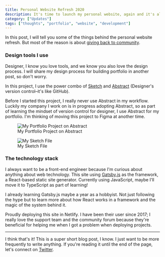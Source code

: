 ```yaml
---
title: Personal Website Refresh 2020
description: It's time to launch my personal website, again and it's always a work in progress.
category: ["Updates"]
tags: ["thoughts", "portfolio", "website", "development"]
---
```


In this post, I will tell you some of the things behind the personal website refresh. But most of the reason is about [giving back to community](https://afnizarnur.com/writing/giving-back-to-community/).

### Design tools I use

Designer, I know you love tools, and we know you also love the design process. I will share my design process for building portfolio in another post, so don't worry.

In this project, I use the power combo of [Sketch](https://sketch.com/) and [Abstract](abstract.com/) (Designer's version control–it's like GitHub).

Before I started this project, I really never use Abstract in my workflow. Luckily my company I work on is in progress adopting Abstract, so as part of learning the mindset of version control for designer, I use Abstract for my portfolio. I'm thinking of moving this project to Figma at another time.

<figure>
        <img src="https://res.cloudinary.com/afnizarnur/image/upload/afnizarnur.com/sketch-afnizarnur-portfolio_qwrszf.jpg" alt="My Portfolio Project on Abstract" /> 
        <figcaption>My Portfolio Project on Abstract</figcaption>
</figure>

<figure>
        <img src="https://res.cloudinary.com/afnizarnur/image/upload/afnizarnur.com/abstract-afnizarnur-portfolio_gn7rhq.jpg" alt="My Sketch File" /> 
        <figcaption>My Sketch File</figcaption>
</figure>

### The technology stack

I always want to be a front-end engineer because I'm curious about anything about web technology. This site using [Gatsby.js](https://www.gatsbyjs.org/) as the framework, a React-based static site generator. Currently using JavaScript, maybe I'll move it to TypeScript as part of learning!

I already learning Gatsby.js maybe a year as a hobbyist. Not just following the hype but to learn more about how React works in a framework and the magic of the system behind it.

Proudly deploying this site in Netlify. I have been their user since 2017; I really love the support team and the community forum because they're beneficial for helping me when I got a problem when deploying projects.

---

I think that's it! This is a super short blog post, I know. I just want to be more frequently to write anything. If you're reading it until the end of the page, let's connect on [Twitter](https://twitter.com/afnizarnur).